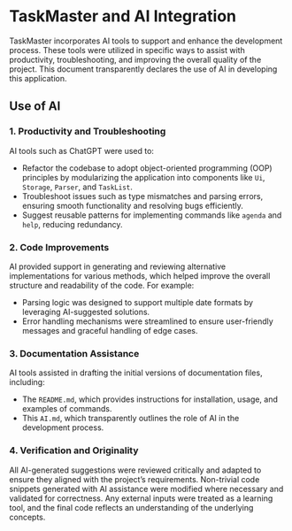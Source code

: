 # TaskMaster and AI Integration

TaskMaster incorporates AI tools to support and enhance the development process. These tools were utilized in specific ways to assist with productivity, troubleshooting, and improving the overall quality of the project. This document transparently declares the use of AI in developing this application.

## Use of AI

### 1. Productivity and Troubleshooting
AI tools such as ChatGPT were used to:
- Refactor the codebase to adopt object-oriented programming (OOP) principles by modularizing the application into components like `Ui`, `Storage`, `Parser`, and `TaskList`.
- Troubleshoot issues such as type mismatches and parsing errors, ensuring smooth functionality and resolving bugs efficiently.
- Suggest reusable patterns for implementing commands like `agenda` and `help`, reducing redundancy.

### 2. Code Improvements
AI provided support in generating and reviewing alternative implementations for various methods, which helped improve the overall structure and readability of the code. For example:
- Parsing logic was designed to support multiple date formats by leveraging AI-suggested solutions.
- Error handling mechanisms were streamlined to ensure user-friendly messages and graceful handling of edge cases.

### 3. Documentation Assistance
AI tools assisted in drafting the initial versions of documentation files, including:
- The `README.md`, which provides instructions for installation, usage, and examples of commands.
- This `AI.md`, which transparently outlines the role of AI in the development process.

### 4. Verification and Originality
All AI-generated suggestions were reviewed critically and adapted to ensure they aligned with the project’s requirements. Non-trivial code snippets generated with AI assistance were modified where necessary and validated for correctness. Any external inputs were treated as a learning tool, and the final code reflects an understanding of the underlying concepts.


